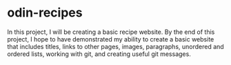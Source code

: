 # odin-recipes
In this project, I will be creating a basic recipe website. By the end of this project, I hope to have demonstrated my ability to create a basic website that includes titles, links to other pages, images, paragraphs, unordered and ordered lists, working with git, and creating useful git messages.